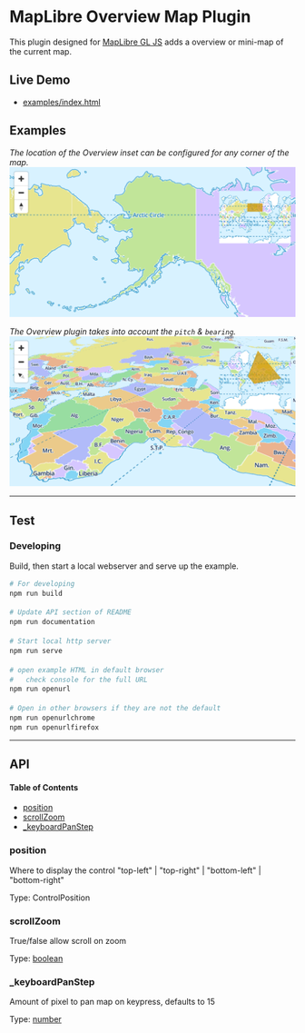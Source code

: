 # MapLibre Overview Map Plugin

This plugin designed for [MapLibre GL JS](https://maplibre.org) adds a overview or mini-map of the current map.

## Live Demo

*  [examples/index.html](https://raw.githack.com/roblabs/npmap5-plugins/maplibre-gl-overview/examples/index.html)

## Examples

*The location of the Overview inset can be configured for any corner of the map.*
![](assets/og-image.png)

*The Overview plugin takes into account the `pitch` & `bearing`.*
![](assets/og-image2.png)

***

## Test

### Developing

Build, then start a local webserver and serve up the example.

```bash
# For developing
npm run build

# Update API section of README
npm run documentation

# Start local http server
npm run serve

# open example HTML in default browser
#   check console for the full URL
npm run openurl

# Open in other browsers if they are not the default
npm run openurlchrome
npm run openurlfirefox
```

***

## API

<!-- Generated by documentation.js. Update this documentation by updating the source code. -->

#### Table of Contents

*   [position](#position)
*   [scrollZoom](#scrollzoom)
*   [\_keyboardPanStep](#_keyboardpanstep)

### position

Where to display the control "top-left" | "top-right" | "bottom-left" | "bottom-right"

Type: ControlPosition

### scrollZoom

True/false allow scroll on zoom

Type: [boolean](https://developer.mozilla.org/docs/Web/JavaScript/Reference/Global_Objects/Boolean)

### \_keyboardPanStep

Amount of pixel to pan map on keypress, defaults to 15

Type: [number](https://developer.mozilla.org/docs/Web/JavaScript/Reference/Global_Objects/Number)
